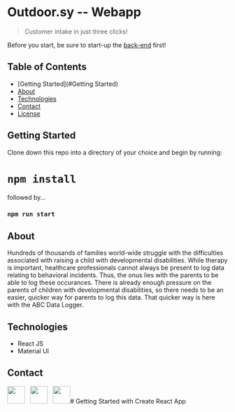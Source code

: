 # Outdoor.sy -- Webapp

>Customer intake in just three clicks!

Before you start, be sure to start-up the [back-end](https://github.com/TJBachorz/odsy-customer-intake-api) first!

## Table of Contents
* [Getting Started](#Getting Started)
* [About](#about)
* [Technologies](#technologies)
* [Contact](#contact)
* [License](#license)

## Getting Started

Clone down this repo into a directory of your choice and begin by running:

# `npm install`

followed by...

### `npm run start`

## About

Hundreds of thousands of families world-wide struggle with the difficulties associated with raising a child with developmental disabilities.  While therapy is important, healthcare professionals cannot always be present to log data relating to behavioral incidents. Thus, the onus lies with the parents to be able to log these occurances.  There is already enough pressure on the parents of children with developmental disabilities, so there needs to be an easier, quicker way for parents to log this data.  That quicker way is here with the ABC Data Logger.

## Technologies

* React JS
* Material UI

## Contact

[<img src="https://cdn2.iconfinder.com/data/icons/social-icons-33/128/Github-512.png" width="40" height="40"/>](https://github.com/TJBachorz) &nbsp; [<img src="https://cdn2.iconfinder.com/data/icons/social-media-applications/64/social_media_applications_14-linkedin-512.png" width="40" height="40"/>](https://www.linkedin.com/in/tjbachorz/) &nbsp; [<img src="https://cdn3.iconfinder.com/data/icons/popular-services-brands-vol-2/512/medium-512.png" width="40" height="40"/>](https://tjbachorz.medium.com/)# Getting Started with Create React App
